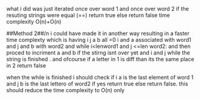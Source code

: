 what i did was just iterated once over word 1 and once over word 2 if the resuting strings were equal (==) return true else return false 
time complexity O(n)+O(n)

##Method 2##/n
i could have made it in another way resulting in a faster time complexty which is having i j a b all =0 i and a associated with word1 and j and b with word2 and while i<lenword1 and j <=len word2: and then proced to incriment a and b if the stirng isnt over yet and i and j while the string is finished . and ofcourse if a letter in 1 is diff than its the same place in 2 return false

when the while is finished i should check if i a is the last element of word 1 and j b is the last lettero of word2 if yes return true else return false.
this should reduce the time complexity to O(n) only
